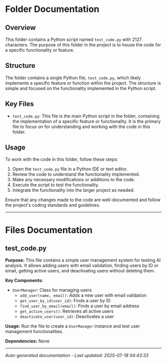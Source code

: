 # Folder Documentation

## Overview
This folder contains a Python script named `test_code.py` with 2127 characters. The purpose of this folder in the project is to house the code for a specific functionality or feature.

## Structure
The folder contains a single Python file, `test_code.py`, which likely implements a specific feature or function within the project. The structure is simple and focused on the functionality implemented in the Python script.

## Key Files
- `test_code.py`: This file is the main Python script in the folder, containing the implementation of a specific feature or functionality. It is the primary file to focus on for understanding and working with the code in this folder.

## Usage
To work with the code in this folder, follow these steps:
1. Open the `test_code.py` file in a Python IDE or text editor.
2. Review the code to understand the functionality implemented.
3. Make any necessary modifications or additions to the code.
4. Execute the script to test the functionality.
5. Integrate the functionality into the larger project as needed.

Ensure that any changes made to the code are well-documented and follow the project's coding standards and guidelines.

---

# Files Documentation

## test_code.py

**Purpose:** This file contains a simple user management system for testing AI analysis. It allows adding users with email validation, finding users by ID or email, getting active users, and deactivating users without deleting them.

**Key Components:**
- `UserManager`: Class for managing users
  - `add_user(name, email)`: Adds a new user with email validation
  - `get_user_by_id(user_id)`: Finds a user by ID
  - `find_user_by_email(email)`: Finds a user by email address
  - `get_active_users()`: Retrieves all active users
  - `deactivate_user(user_id)`: Deactivates a user

**Usage:** Run the file to create a `UserManager` instance and test user management functionalities.

**Dependencies:** None

---
*Auto-generated documentation - Last updated: 2025-07-18 04:43:33*
